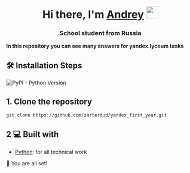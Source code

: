 <h1 align="center">Hi there, I'm <a href="https://vk.com/zarter_dud" target="_blank">Andrey</a> 
<img src="https://github.com/blackcater/blackcater/raw/main/images/Hi.gif" height="32"/></h1>
<h3 align="center">School student from Russia</h3>

__In this repository you can see many answers for yandex.lyceum tasks__

## 🛠️ Installation Steps

![PyPI - Python Version](https://img.shields.io/pypi/pyversions/django)




## 1. Clone the repository

```bash
git clone https://github.com/zarterdud/yandex_first_year.git
```

## 2 💻 Built with

- [Python](https://www.python.org/): for all technical work

🌟 You are all set!
